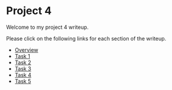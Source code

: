 # Project 4

Welcome to my project 4 writeup.

Please click on the following links for each section of the writeup.

- [Overview](https://cal-cs184-student.github.io/project-webpages-sp23-chetan-khanna/proj4/overview.html)
- [Task 1](https://cal-cs184-student.github.io/project-webpages-sp23-chetan-khanna/proj4/task1.html)
- [Task 2](https://cal-cs184-student.github.io/project-webpages-sp23-chetan-khanna/proj4/task2.html)
- [Task 3](https://cal-cs184-student.github.io/project-webpages-sp23-chetan-khanna/proj4/task3.html)
- [Task 4](https://cal-cs184-student.github.io/project-webpages-sp23-chetan-khanna/proj4/task4.html)
- [Task 5](https://cal-cs184-student.github.io/project-webpages-sp23-chetan-khanna/proj4/task5.html)

